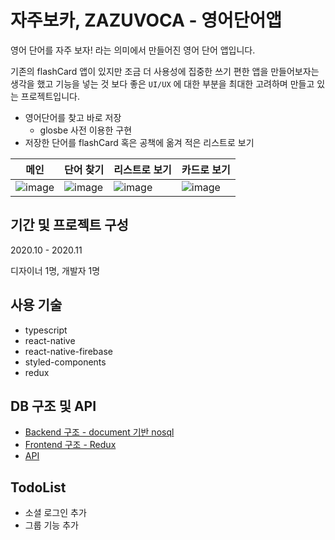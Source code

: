 # 자주보카, ZAZUVOCA - 영어단어앱

영어 단어를 자주 보자! 라는 의미에서 만들어진 영어 단어 앱입니다.

기존의 flashCard 앱이 있지만 조금 더 사용성에 집중한 쓰기 편한 앱을 만들어보자는 생각을 했고 기능을 넣는 것 보다 좋은 `UI/UX` 에 대한 부분을 최대한 고려하며 만들고 있는 프로젝트입니다.

- 영어단어를 찾고 바로 저장
  - glosbe 사전 이용한 구현
- 저장한 단어를 flashCard 혹은 공책에 옮겨 적은 리스트로 보기

| 메인                                                                                                            | 단어 찾기                                                                                                       | 리스트로 보기                                                                                                   | 카드로 보기                                                                                                     |
| --------------------------------------------------------------------------------------------------------------- | --------------------------------------------------------------------------------------------------------------- | --------------------------------------------------------------------------------------------------------------- | --------------------------------------------------------------------------------------------------------------- |
| ![image](https://user-images.githubusercontent.com/31176502/101346701-49f1cf80-38cc-11eb-8ed3-beac256fa472.png) | ![image](https://user-images.githubusercontent.com/31176502/101346736-58d88200-38cc-11eb-825c-c1a5e2b34e81.png) | ![image](https://user-images.githubusercontent.com/31176502/101346776-6988f800-38cc-11eb-9d43-c63422d75f89.png) | ![image](https://user-images.githubusercontent.com/31176502/101346794-70b00600-38cc-11eb-9315-7b4279ac013a.png) |

## 기간 및 프로젝트 구성

2020.10 - 2020.11

디자이너 1명, 개발자 1명

## 사용 기술

- typescript
- react-native
- react-native-firebase
- styled-components
- redux

## DB 구조 및 API

- [Backend 구조 - document 기반 nosql](https://www.notion.so/Backend-document-nosql-b7b95b62d22c4e27a9e25a54986a52f4)
- [Frontend 구조 - Redux](https://www.notion.so/Frontend-Redux-7f058abc33f24992ad94fa75e5641251)
- [API](https://www.notion.so/API-188a87cc24314b41888658dd27b2227a)

## TodoList

- 소셜 로그인 추가
- 그룹 기능 추가
